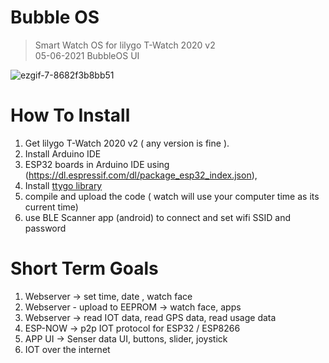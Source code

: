 # Bubble OS  
> Smart Watch OS for lilygo T-Watch 2020 v2  
 05-06-2021 BubbleOS UI  

![ezgif-7-8682f3b8bb51](https://user-images.githubusercontent.com/32586986/120884801-f0f8bf00-c602-11eb-8271-17e863c66293.gif)

# How To Install
1. Get lilygo T-Watch 2020 v2 ( any version is fine ).
2. Install Arduino IDE
3. ESP32 boards in Arduino IDE using (https://dl.espressif.com/dl/package_esp32_index.json), 
4. Install [ttygo library](https://github.com/Xinyuan-LilyGO/TTGO_TWatch_Library)
5. compile and upload the code ( watch will use your computer time as its current time)
6. use BLE Scanner app (android) to connect and set wifi SSID and password


# Short Term Goals  
1. Webserver -> set time, date , watch face
2. Webserver - upload to EEPROM -> watch face, apps
3. Webserver -> read IOT data, read GPS data, read usage data
4. ESP-NOW -> p2p IOT protocol for ESP32 / ESP8266
5. APP UI -> Senser data UI, buttons, slider, joystick
6. IOT over the internet

